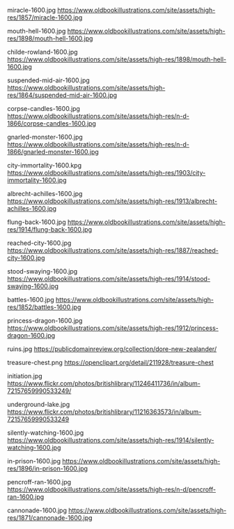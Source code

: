 miracle-1600.jpg
https://www.oldbookillustrations.com/site/assets/high-res/1857/miracle-1600.jpg

mouth-hell-1600.jpg
https://www.oldbookillustrations.com/site/assets/high-res/1898/mouth-hell-1600.jpg

childe-rowland-1600.jpg
https://www.oldbookillustrations.com/site/assets/high-res/1898/mouth-hell-1600.jpg

suspended-mid-air-1600.jpg
https://www.oldbookillustrations.com/site/assets/high-res/1864/suspended-mid-air-1600.jpg

corpse-candles-1600.jpg
https://www.oldbookillustrations.com/site/assets/high-res/n-d-1866/corpse-candles-1600.jpg

gnarled-monster-1600.jpg
https://www.oldbookillustrations.com/site/assets/high-res/n-d-1866/gnarled-monster-1600.jpg

city-immortality-1600.kpg
https://www.oldbookillustrations.com/site/assets/high-res/1903/city-immortality-1600.jpg

albrecht-achilles-1600.jpg
https://www.oldbookillustrations.com/site/assets/high-res/1913/albrecht-achilles-1600.jpg

flung-back-1600.jpg
https://www.oldbookillustrations.com/site/assets/high-res/1914/flung-back-1600.jpg

reached-city-1600.jpg
https://www.oldbookillustrations.com/site/assets/high-res/1887/reached-city-1600.jpg

stood-swaying-1600.jpg
https://www.oldbookillustrations.com/site/assets/high-res/1914/stood-swaying-1600.jpg

battles-1600.jpg
https://www.oldbookillustrations.com/site/assets/high-res/1852/battles-1600.jpg

princess-dragon-1600.jpg
https://www.oldbookillustrations.com/site/assets/high-res/1912/princess-dragon-1600.jpg

ruins.jpg
https://publicdomainreview.org/collection/dore-new-zealander/

treasure-chest.png
https://openclipart.org/detail/211928/treasure-chest

initiation.jpg
https://www.flickr.com/photos/britishlibrary/11246411736/in/album-72157659990533249/

underground-lake.jpg
https://www.flickr.com/photos/britishlibrary/11216363573/in/album-72157659990533249

silently-watching-1600.jpg
https://www.oldbookillustrations.com/site/assets/high-res/1914/silently-watching-1600.jpg

in-prison-1600.jpg
https://www.oldbookillustrations.com/site/assets/high-res/1896/in-prison-1600.jpg

pencroff-ran-1600.jpg
https://www.oldbookillustrations.com/site/assets/high-res/n-d/pencroff-ran-1600.jpg

cannonade-1600.jpg
https://www.oldbookillustrations.com/site/assets/high-res/1871/cannonade-1600.jpg